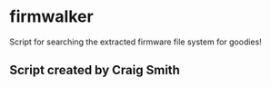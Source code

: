 # firmwalker
Script for searching the extracted firmware file system for goodies!

## Script created by Craig Smith
